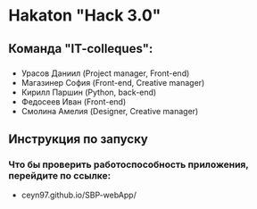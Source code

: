 # Hakaton "Hack 3.0"

## Команда "IT-colleques":

### 
- Урасов Даниил (Project manager, Front-end)
- Магазинер София (Front-end, Creative manager)
- Кирилл Паршин (Python, back-end)
- Федосеев Иван (Front-end)
- Смолина Амелия (Designer, Creative manager)

## Инструкция по запуску



### Что бы проверить работоспособность приложения, перейдите по ссылке:

- ceyn97.github.io/SBP-webApp/


